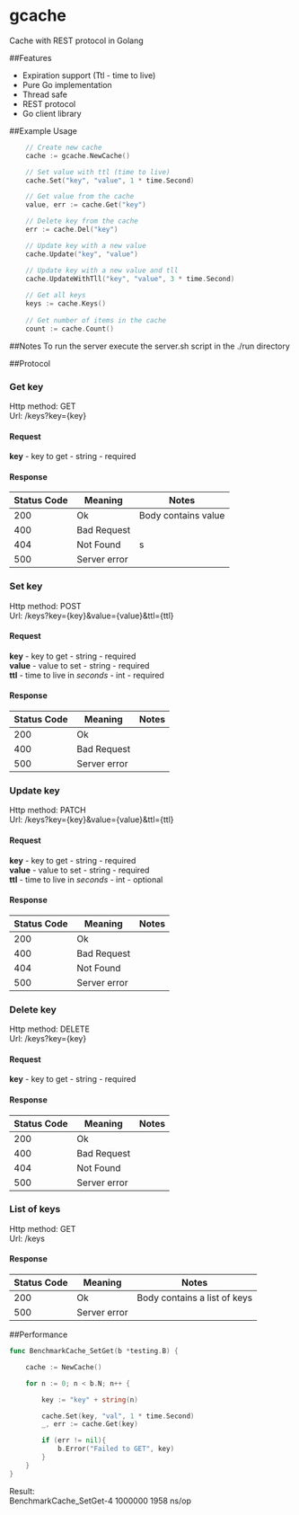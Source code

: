 # gcache
Cache with REST protocol in Golang

##Features
* Expiration support (Ttl - time to live)
* Pure Go implementation
* Thread safe
* REST protocol
* Go client library

##Example Usage
```go
    // Create new cache
	cache := gcache.NewCache()

	// Set value with ttl (time to live)
	cache.Set("key", "value", 1 * time.Second)

	// Get value from the cache
	value, err := cache.Get("key")

	// Delete key from the cache
	err := cache.Del("key")

	// Update key with a new value
	cache.Update("key", "value")

	// Update key with a new value and tll
	cache.UpdateWithTll("key", "value", 3 * time.Second)
	
	// Get all keys
	keys := cache.Keys()
	
	// Get number of items in the cache
	count := cache.Count()
```

##Notes
To run the server execute the server.sh script in the ./run directory

##Protocol

### Get key
Http method: GET <br/>
Url: /keys?key={key} <br/>
#### Request
**key** - key to get - string - required
#### Response
| Status Code  |    Meaning     |          Notes       |
|--------------|----------------|----------------------|
|      200     |  Ok            | Body contains value  |
|      400     |  Bad Request   |                      |
|      404     |  Not Found     |          s            |
|      500     |  Server error  |                      |


### Set key
Http method: POST <br/>
Url: /keys?key={key}&value={value}&ttl={ttl} <br/>
#### Request
**key** - key to get - string - required <br/>
**value** - value to set - string - required <br/>
**ttl** - time to live in _seconds_ - int - required <br/>
#### Response
| Status Code  |    Meaning     |          Notes       |
|--------------|----------------|----------------------|
|      200     |  Ok            |                      |
|      400     |  Bad Request   |                      |
|      500     |  Server error  |                      |



### Update key
Http method: PATCH <br/>
Url: /keys?key={key}&value={value}&ttl={ttl} <br/>
#### Request
**key** - key to get - string - required <br/>
**value** - value to set - string - required <br/>
**ttl** - time to live in _seconds_ - int - optional <br/>
#### Response
| Status Code  |    Meaning     |          Notes       |
|--------------|----------------|----------------------|
|      200     |  Ok            |                      |
|      400     |  Bad Request   |                      |
|      404     |  Not Found     |                      |
|      500     |  Server error  |                      |


### Delete key
Http method: DELETE <br/>
Url: /keys?key={key} <br/>
#### Request
**key** - key to get - string - required <br/>
#### Response
| Status Code  |    Meaning     |          Notes       |
|--------------|----------------|----------------------|
|      200     |  Ok            |                      |
|      400     |  Bad Request   |                      |
|      404     |  Not Found     |                      |
|      500     |  Server error  |                      |


### List of keys
Http method: GET <br/>
Url: /keys <br/>
#### Response
| Status Code  |    Meaning     |          Notes                |
|--------------|----------------|-------------------------------|
|      200     |  Ok            | Body contains a list of keys  |
|      500     |  Server error  |                               |


##Performance
```go
func BenchmarkCache_SetGet(b *testing.B) {

	cache := NewCache()

	for n := 0; n < b.N; n++ {

		key := "key" + string(n)

		cache.Set(key, "val", 1 * time.Second)
		_, err := cache.Get(key)

		if (err != nil){
			b.Error("Failed to GET", key)
		}
	}
}
```

Result: <br />
BenchmarkCache_SetGet-4   1000000   1958 ns/op

